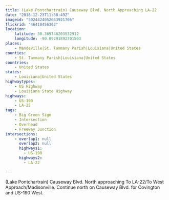 ```yaml
---
title: (Lake Pontchartrain) Causeway Blvd. North Approaching LA-22
date: "2018-12-23T11:38:49Z"
imageid: "5024424052043921706"
flickrid: "46410456362"
location:
    latitude: 30.369746203532912
    longitude: -90.09291892701503
places:
    - Mandeville|St. Tammany Parish|Louisiana|United States
counties:
    - St. Tammany Parish|Louisiana|United States
countries:
    - United States
states:
    - Louisiana|United States
highwaytypes:
    - US Highway
    - Louisiana State Highway
highways:
    - US-190
    - LA-22
tags:
    - Big Green Sign
    - Intersection
    - Overhead
    - Freeway Junction
intersections:
    - overlap1: null
      overlap2: null
      highways1:
        - US-190
      highways2:
        - LA-22

---
```

(Lake Pontchartrain) Causeway Blvd. North approaching To LA-22/To West Approach/Madisonville.  Continue north on Causeway Blvd. for Covington and US-190 West.